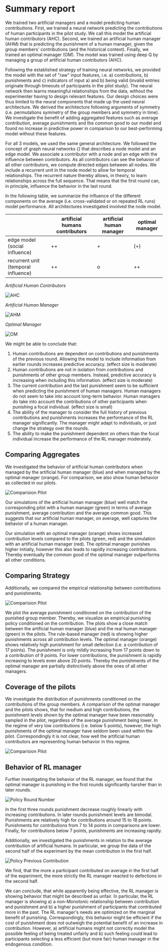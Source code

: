 # Summary report

We trained two artificial managers and a model predicting human contributions.
First, we trained a neural network predicting the contributions of human participants in
the pilot study. We call this model the artificial human contributors (AHC).
Second, we trained an artificial human manager (AHM) that is predicting the punishment of a
human manager, given the group members' contributions (and the historical context).
Finally, we trained an optimal manager (OM). The model was trained using deep Q by managing a
group of artificial human contributors (AHC).

Following the established strategy of training neural networks, we provided the
model with the set of "raw" input features, i.e. a) contributions, b) punishments and c)
indicators of input a) and b) being valid (invalid entries originate through
timeouts of participants in the pilot study). The neural network then learns
meaningful relationships from the data, without the experimenter having to design
relevant features. Our design choices were thus limited to the neural components
that made up the used neural architecture. We derived the architecture following
arguments of symmetry (i.e. permutations symmetry of the group members and
symmetry in time). We investigate the benefit of adding aggregated features such
as average contribution, average punishments and the common good to our model
and found no increase in predictive power in comparison to our best-performing model without these features.

For all 3 models, we used the same general architecture. We followed the
concept of graph neural networks {} that describes a node model and an edge
model. We associate a contributor with a node and an edge
with the influence between contributors. As all contributors can see the
behavior of all other contributors, we compute directed edges between all nodes.
We include a recurrent unit in the node model to allow for temporal
relationships. The recurrent nature thereby allows, in theory, to learn relationships across the full sequence. That means that the first
round can, in principle, influence the behavior in the last round.

In the following table, we summarize the influence of the different components on the average (i.e. cross-validated or on
repeated RL runs) model performance. All architectures investigated involved the node model.

|                                     | artificial humans contributors | artificial human manager | optimal manager |
| ----------------------------------- | ------------------------------ | ------------------------ | --------------- |
| edge model (social influence)       | ++                             | +                        | (+)             |
| recurrent unit (temporal influence) | ++                             | o                        | ++              |

_Artificial Human Contributors_

![AHC](../notebooks/evalutation/plots/artificial_humans_04_3_model/model_comparision.jpg)

_Artificial Human Manager_

![AHM](../notebooks/evalutation/plots/human_like_manager_05_2_model/model_comparision.jpg)

_Optimal Manager_

![OM](../notebooks/evalutation/plots/manager_v3_17_model3/model_comparision.jpg)

We might be able to conclude that:

1. Human contributions are dependent on contributions and
   punishments of the previous round. Allowing the model to include information
   from earlier rounds increases predictive accuracy. (effect size is moderate)
2. Human contributions are not in isolation from contributions and punishments of
   other group members. Instead, predictive accuracy is increasing when
   including this information. (effect size is moderate)
3. The current contribution and the last punishment seem to be sufficient when predicting the punishment of human managers. Human managers do not seem to take into account long-term behavior.
   Human managers do take into account the contributions of other participants when punishing a focal individual. (effect size is small)
4. The ability of the manager to consider the full history of previous
   contributions and punishments increases the performance of the RL manager significantly. The manager might adapt to individuals, or just change the
   strategy over the rounds.
5. The ability to make the punishment dependent on others than the focal individual
   increase the performance of the RL manager moderately.

## Comparing Aggregates

We investigated the behavior of artificial human contributors when managed by
the artificial human manager (blue) and when managed by the optimal manager
(orange). For comparison, we also show human behavior as collected in our pilots.

![Comparision Pilot](../notebooks/test_manager/plots/simulate_mixed/comparison_pilot.jpg)

Our simulations of the artificial human manager (blue) well match the corresponding
pilot with a human manager (green) in terms of average punishment, average contribution and the average common good. This suggests that our artificial human manager, on average, well
captures the behavior of a human manager.

Our simulation with an optimal manager (orange) shows increased contribution
levels compared to the pilots (green, red) and the simulation with an
artificial human manager (red). The optimal manager punishes higher initially, however
this also leads to rapidly increasing contributions. Thereby eventually the
common good of the optimal manager outperforms all other conditions.

## Comparing Strategy

Additionally, we compared the empirical relationship between contributions and
punishments.

![Comparision Pilot](../notebooks/test_manager/plots/simulate_mixed/comparison_pilot_policy.jpg)

We plot the average punishment conditioned on the contribution of
the punished group member. Thereby, we visualize an empirical punishing policy
conditioned on the contribution. The plots show a close match between the
artificial human manager (blue) and the real human manager (green) in the
pilots. The rule-based manager (red) is showing higher punishments across all
contribution
levels. The optimal manager (orange) shows relatively high punishment for small defection
(i.e. a contribution of 17 points).
The punishment is only mildly increasing from 17 points down to a contribution of 9 points. For lower contributions, the punishment is rapidly increasing to levels even
above 20 points. Thereby the punishments of the optimal manager are partially
distinctively above the ones of all other managers.

## Coverage of the pilots

We investigate the distribution of punishments conditioned on the
contributions of the group members. A comparison of the optimal manager and the
pilots shows, that for medium and high contributions, the
punishment levels shown by the optimal manager have been reasonably sampled in the pilot,
regardless of the average punishment being lower. In the regime of very low
contributions (i.e. below 5 points), however, the high punishments of the optimal manager
have seldom been used within the pilot. Correspondingly it is not
clear, how well the artificial human contributors are representing human
behavior in this regime.

![Comparision Pilot](../notebooks/test_manager/plots/simulate_mixed/comparison_pilot_policy_box.jpg)

## Behavior of RL manager

Further investigating the behavior of the RL manager, we found that the optimal manager is punishing in the first rounds significantly harsher than in later
rounds.

![Policy Round Number](../notebooks/test_manager/plots/simulate_ah_om/policy_round_number.jpg)

In the first three rounds punishment decrease roughly linearly with increasing
contributions. In later rounds punishment levels are bimodal. Punishments are
relatively high for contributions around 15 to 18 points. Punishments for
contributions from 7 to 14 points in comparisons are lower. Finally, for contributions below 7 points, punishments are increasing rapidly.

Additionally, we investigated the punishments in relation to the average
contribution of artificial humans. In particular, we group the data of the second
half of the experiment by the mean contribution in the first half.

![Policy Previous Contribution](../notebooks/test_manager/plots/simulate_ah_om/policy_prev_contribution.jpg)

We find, that the more a participant contributed on average in
the first half of the experiment, the more strictly the RL manager reacted to
defections in the second half.

We can conclude, that while apparently being effective, the RL manager is
showing behavior that might be described as unfair. In particular, the RL manager
is showing a) a non-Monotonic
relationship between contribution and punishment and b) a higher punishment of
participants that contributed more in the past. The RL manager's needs are
optimized on the marginal benefit of punishing.
Correspondingly, this behavior might be
efficient if the cost of punishment does not outweigh the potential benefit of
an increase in contribution. However, a) artificial humans might not
correctly model the possible feeling of being treated unfairly and b) such feeling
could lead to participants selecting a less efficient (but more fair) human
manager in the endogenous condition.

